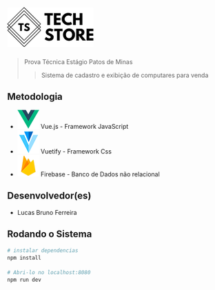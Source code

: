 # ![](src/assets/logo_black.png)

> Prova Técnica Estágio Patos de Minas 
>> Sistema de cadastro e exibição de computares para venda

## Metodologia

* ![](src/assets/vue.png)  Vue.js - Framework JavaScript
* ![](src/assets/vuetifyjs.png)  Vuetify - Framework Css
* ![](src/assets/firebase.png)  Firebase - Banco de Dados não relacional

## Desenvolvedor(es)
* Lucas Bruno Ferreira

## Rodando o Sistema

``` bash
# instalar dependencias
npm install

# Abri-lo no localhost:8080
npm run dev

```

